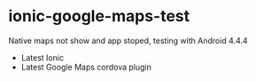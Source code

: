 # ionic-google-maps-test

Native maps not show and app stoped, testing with Android 4.4.4
- Latest Ionic
- Latest Google Maps cordova plugin
